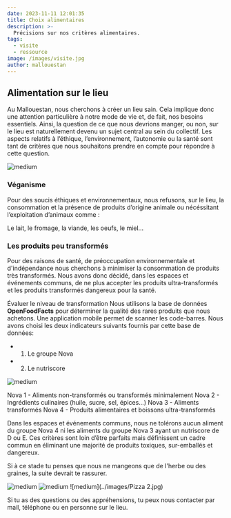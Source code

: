 ```yaml
---
date: 2023-11-11 12:01:35
title: Choix alimentaires
description: >-
  Précisions sur nos critères alimentaires. 
tags:
  - visite
  - ressource
image: /images/visite.jpg
author: mallouestan
---
```

## Alimentation sur le lieu
Au Mallouestan, nous cherchons à créer un lieu sain. Cela implique donc une attention particulière à notre mode de vie et, de fait, nos besoins essentiels. Ainsi, la question de ce que nous devrions manger, ou non, sur le lieu est naturellement devenu un sujet central au sein du collectif. Les aspects relatifs à l’éthique, l’environnement, l’autonomie ou la santé sont tant de critères que nous souhaitons prendre en compte pour répondre à cette question.

![medium](../images/Tarte.jpg)

### Véganisme
Pour des soucis éthiques et environnementaux, nous refusons, sur le lieu, la consommation et la présence de produits d’origine animale ou nécéssitant l’exploitation d’animaux comme :

Le lait, le fromage, la viande, les oeufs, le miel…


### Les produits peu transformés 
Pour des raisons de santé, de préoccupation environnementale et d'indépendance nous cherchons à minimiser la consommation de produits très transformés. Nous avons donc décidé, dans les espaces et événements communs, de ne plus accepter les produits ultra-transformés et les produits transformés dangereux pour la santé. 


Évaluer le niveau de transformation
Nous utilisons la base de données **OpenFoodFacts** pour déterminer la qualité des rares produits que nous achetons. Une application mobile permet de scanner les code-barres. Nous avons choisi les deux indicateurs suivants fournis par cette base de données:

- 1. Le groupe Nova 

- 2. Le nutriscore

![medium](../images/NOVA.png)

Nova 1 - Aliments non-transformés ou transformés minimalement
Nova 2 - Ingrédients culinaires (huile, sucre, sel, épices…)
Nova 3 - Aliments transformés
Nova 4 - Produits alimentaires et boissons ultra-transformés

Dans les espaces et événements communs, nous ne tolérons aucun aliment du groupe Nova 4 ni les aliments du groupe Nova 3 ayant un nutriscore de D ou E. 
Ces critères sont loin d’être parfaits mais définissent un cadre commun en éliminant une majorité de produits toxiques, sur-emballés et dangereux.

Si à ce stade tu penses que nous ne mangeons que de l'herbe ou des graines, la suite devrait te rassurer.

![medium](../images/Burger.jpg) 
![medium](../images/paintomate.jpg) 
![medium](../images/Pizza 2.jpg)



Si tu as des questions ou des appréhensions, tu peux nous contacter par mail, téléphone ou en personne sur le lieu.
